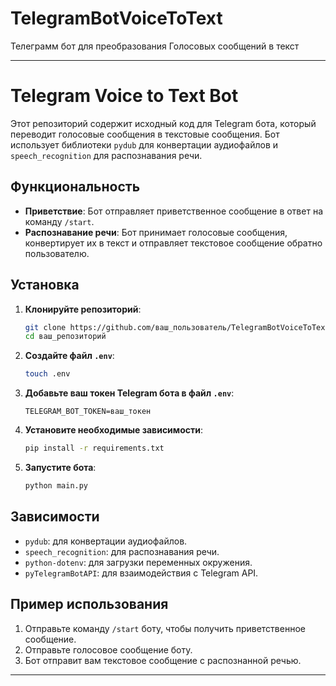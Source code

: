 # TelegramBotVoiceToText
Телеграмм бот для преобразования Голосовых сообщений в текст

---

# Telegram Voice to Text Bot

Этот репозиторий содержит исходный код для Telegram бота, который переводит голосовые сообщения в текстовые сообщения. Бот использует библиотеки `pydub` для конвертации аудиофайлов и `speech_recognition` для распознавания речи.

## Функциональность

- **Приветствие**: Бот отправляет приветственное сообщение в ответ на команду `/start`.
- **Распознавание речи**: Бот принимает голосовые сообщения, конвертирует их в текст и отправляет текстовое сообщение обратно пользователю.

## Установка

1. **Клонируйте репозиторий**:
   ```sh
   git clone https://github.com/ваш_пользователь/TelegramBotVoiceToText.git
   cd ваш_репозиторий
   ```

2. **Создайте файл `.env`**:
   ```sh
   touch .env
   ```

3. **Добавьте ваш токен Telegram бота в файл `.env`**:
   ```
   TELEGRAM_BOT_TOKEN=ваш_токен
   ```

4. **Установите необходимые зависимости**:
   ```sh
   pip install -r requirements.txt
   ```

5. **Запустите бота**:
   ```sh
   python main.py
   ```

## Зависимости

- `pydub`: для конвертации аудиофайлов.
- `speech_recognition`: для распознавания речи.
- `python-dotenv`: для загрузки переменных окружения.
- `pyTelegramBotAPI`: для взаимодействия с Telegram API.

## Пример использования

1. Отправьте команду `/start` боту, чтобы получить приветственное сообщение.
2. Отправьте голосовое сообщение боту.
3. Бот отправит вам текстовое сообщение с распознанной речью.

---
